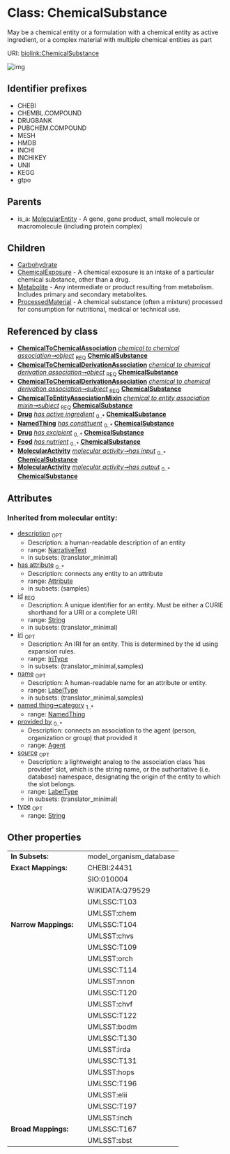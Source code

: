 
# Class: ChemicalSubstance


May be a chemical entity or a formulation with a chemical entity as active ingredient, or a complex material with multiple chemical entities as part

URI: [biolink:ChemicalSubstance](https://w3id.org/biolink/vocab/ChemicalSubstance)


![img](http://yuml.me/diagram/nofunky;dir:TB/class/[ProcessedMaterial],[OrganismTaxon],[NamedThing],[MolecularEntity],[MolecularActivity],[Metabolite],[Food],[Drug],[ChemicalToEntityAssociationMixin],[ChemicalToChemicalDerivationAssociation],[ChemicalToChemicalAssociation],[ChemicalToChemicalAssociation]-%20object%201..1>[ChemicalSubstance&#124;id(i):string;iri(i):iri_type%20%3F;type(i):string%20%3F;name(i):label_type%20%3F;description(i):narrative_text%20%3F;source(i):label_type%20%3F],[ChemicalToChemicalDerivationAssociation]-%20object%201..1>[ChemicalSubstance],[ChemicalToChemicalDerivationAssociation]-%20subject%201..1>[ChemicalSubstance],[ChemicalToEntityAssociationMixin]-%20subject%201..1>[ChemicalSubstance],[Drug]-%20has%20active%20ingredient%200..*>[ChemicalSubstance],[Mixture]-%20has%20constituent%200..*>[ChemicalSubstance],[Drug]-%20has%20excipient%200..*>[ChemicalSubstance],[Food]-%20has%20nutrient%200..*>[ChemicalSubstance],[MolecularActivity]-%20has%20input%200..*>[ChemicalSubstance],[MolecularActivity]-%20has%20output%200..*>[ChemicalSubstance],[ChemicalSubstance]^-[ProcessedMaterial],[ChemicalSubstance]^-[Metabolite],[ChemicalSubstance]^-[ChemicalExposure],[ChemicalSubstance]^-[Carbohydrate],[MolecularEntity]^-[ChemicalSubstance],[Mixture],[ChemicalExposure],[Carbohydrate],[Attribute],[Agent])

## Identifier prefixes

 * CHEBI
 * CHEMBL.COMPOUND
 * DRUGBANK
 * PUBCHEM.COMPOUND
 * MESH
 * HMDB
 * INCHI
 * INCHIKEY
 * UNII
 * KEGG
 * gtpo

## Parents

 *  is_a: [MolecularEntity](MolecularEntity.md) - A gene, gene product, small molecule or macromolecule (including protein complex)

## Children

 * [Carbohydrate](Carbohydrate.md)
 * [ChemicalExposure](ChemicalExposure.md) - A chemical exposure is an intake of a particular chemical substance, other than a drug.
 * [Metabolite](Metabolite.md) - Any intermediate or product resulting from metabolism. Includes primary and secondary metabolites.
 * [ProcessedMaterial](ProcessedMaterial.md) - A chemical substance (often a mixture) processed for consumption for nutritional, medical or technical use.

## Referenced by class

 *  **[ChemicalToChemicalAssociation](ChemicalToChemicalAssociation.md)** *[chemical to chemical association➞object](chemical_to_chemical_association_object.md)*  <sub>REQ</sub>  **[ChemicalSubstance](ChemicalSubstance.md)**
 *  **[ChemicalToChemicalDerivationAssociation](ChemicalToChemicalDerivationAssociation.md)** *[chemical to chemical derivation association➞object](chemical_to_chemical_derivation_association_object.md)*  <sub>REQ</sub>  **[ChemicalSubstance](ChemicalSubstance.md)**
 *  **[ChemicalToChemicalDerivationAssociation](ChemicalToChemicalDerivationAssociation.md)** *[chemical to chemical derivation association➞subject](chemical_to_chemical_derivation_association_subject.md)*  <sub>REQ</sub>  **[ChemicalSubstance](ChemicalSubstance.md)**
 *  **[ChemicalToEntityAssociationMixin](ChemicalToEntityAssociationMixin.md)** *[chemical to entity association mixin➞subject](chemical_to_entity_association_mixin_subject.md)*  <sub>REQ</sub>  **[ChemicalSubstance](ChemicalSubstance.md)**
 *  **[Drug](Drug.md)** *[has active ingredient](has_active_ingredient.md)*  <sub>0..*</sub>  **[ChemicalSubstance](ChemicalSubstance.md)**
 *  **[NamedThing](NamedThing.md)** *[has constituent](has_constituent.md)*  <sub>0..*</sub>  **[ChemicalSubstance](ChemicalSubstance.md)**
 *  **[Drug](Drug.md)** *[has excipient](has_excipient.md)*  <sub>0..*</sub>  **[ChemicalSubstance](ChemicalSubstance.md)**
 *  **[Food](Food.md)** *[has nutrient](has_nutrient.md)*  <sub>0..*</sub>  **[ChemicalSubstance](ChemicalSubstance.md)**
 *  **[MolecularActivity](MolecularActivity.md)** *[molecular activity➞has input](molecular_activity_has_input.md)*  <sub>0..*</sub>  **[ChemicalSubstance](ChemicalSubstance.md)**
 *  **[MolecularActivity](MolecularActivity.md)** *[molecular activity➞has output](molecular_activity_has_output.md)*  <sub>0..*</sub>  **[ChemicalSubstance](ChemicalSubstance.md)**

## Attributes


### Inherited from molecular entity:

 * [description](description.md)  <sub>OPT</sub>
     * Description: a human-readable description of an entity
     * range: [NarrativeText](types/NarrativeText.md)
     * in subsets: (translator_minimal)
 * [has attribute](has_attribute.md)  <sub>0..*</sub>
     * Description: connects any entity to an attribute
     * range: [Attribute](Attribute.md)
     * in subsets: (samples)
 * [id](id.md)  <sub>REQ</sub>
     * Description: A unique identifier for an entity. Must be either a CURIE shorthand for a URI or a complete URI
     * range: [String](types/String.md)
     * in subsets: (translator_minimal)
 * [iri](iri.md)  <sub>OPT</sub>
     * Description: An IRI for an entity. This is determined by the id using expansion rules.
     * range: [IriType](types/IriType.md)
     * in subsets: (translator_minimal,samples)
 * [name](name.md)  <sub>OPT</sub>
     * Description: A human-readable name for an attribute or entity.
     * range: [LabelType](types/LabelType.md)
     * in subsets: (translator_minimal,samples)
 * [named thing➞category](named_thing_category.md)  <sub>1..*</sub>
     * range: [NamedThing](NamedThing.md)
 * [provided by](provided_by.md)  <sub>0..*</sub>
     * Description: connects an association to the agent (person, organization or group) that provided it
     * range: [Agent](Agent.md)
 * [source](source.md)  <sub>OPT</sub>
     * Description: a lightweight analog to the association class 'has provider' slot, which is the string name, or the authoritative (i.e. database) namespace, designating the origin of the entity to which the slot belongs.
     * range: [LabelType](types/LabelType.md)
     * in subsets: (translator_minimal)
 * [type](type.md)  <sub>OPT</sub>
     * range: [String](types/String.md)

## Other properties

|  |  |  |
| --- | --- | --- |
| **In Subsets:** | | model_organism_database |
| **Exact Mappings:** | | CHEBI:24431 |
|  | | SIO:010004 |
|  | | WIKIDATA:Q79529 |
|  | | UMLSSC:T103 |
|  | | UMLSST:chem |
| **Narrow Mappings:** | | UMLSSC:T104 |
|  | | UMLSST:chvs |
|  | | UMLSSC:T109 |
|  | | UMLSST:orch |
|  | | UMLSSC:T114 |
|  | | UMLSST:nnon |
|  | | UMLSSC:T120 |
|  | | UMLSST:chvf |
|  | | UMLSSC:T122 |
|  | | UMLSST:bodm |
|  | | UMLSSC:T130 |
|  | | UMLSST:irda |
|  | | UMLSSC:T131 |
|  | | UMLSST:hops |
|  | | UMLSSC:T196 |
|  | | UMLSST:elii |
|  | | UMLSSC:T197 |
|  | | UMLSST:inch |
| **Broad Mappings:** | | UMLSSC:T167 |
|  | | UMLSST:sbst |

